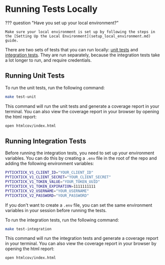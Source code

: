 # Running Tests Locally

??? question "Have you set up your local environment?"

    Make sure your local environment is set up by following the steps in the [Setting Up the Local Environment](setup_local_environment.md) guide.

There are two sets of tests that you can run locally: [unit tests](#running-unit-tests) and [integration tests](#running-integration-tests). They are run separately, because the integration tests take a lot longer to run, and require credentials.

## Running Unit Tests

To run the unit tests, run the following command:

```bash
make test-unit
```

This command will run the unit tests and generate a coverage report in your terminal. You can also view the coverage report in your browser by opening the html report:

```bash
open htmlcov/index.html
```

## Running Integration Tests

Before running the integration tests, you need to set up your environment variables. You can do this by creating a `.env` file in the root of the repo and adding the following environment variables:

```bash title=".env"
PYTICKTICK_V1_CLIENT_ID="YOUR_CLIENT_ID"
PYTICKTICK_V1_CLIENT_SECRET="YOUR_CLIENT_SECRET"
PYTICKTICK_V1_TOKEN_VALUE="YOUR_TOKEN_UUID"
PYTICKTICK_V1_TOKEN_EXPIRATION=1111111111
PYTICKTICK_V2_USERNAME="YOUR_USERNAME"
PYTICKTICK_V2_PASSWORD="YOUR_PASSWORD"
```

If you don't want to create a `.env` file, you can set the same environment variables in your session before running the tests.

To run the integration tests, run the following command:

```bash
make test-integration
```

This command will run the integration tests and generate a coverage report in your terminal. You can also view the coverage report in your browser by opening the html report:

```bash
open htmlcov/index.html
```
